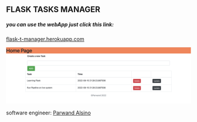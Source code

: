## FLASK TASKS MANAGER
##### you can use the webApp just click this link:
[flask-t-manager.herokuapp.com](https://flask-t-manager.herokuapp.com/)

![screenshot of the appearance](static/img/webApp.png)

software engineer: [Parwand Alsino](https://www.parwand.net/)
